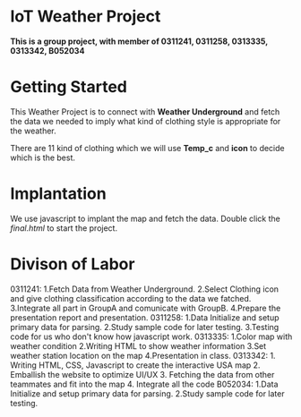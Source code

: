 # IoT Weather Project

**This is a group project, with member of 0311241, 0311258, 0313335, 0313342, B052034**


# Getting Started

This Weather Project is to connect with **Weather Underground** and fetch the data we needed to imply what kind of clothing style is appropriate for the weather.

There are 11 kind of clothing which we will use **Temp_c** and **icon** to decide which is the best.

# Implantation
We use javascript to implant the map and fetch the data.
Double click the *final.html* to start the project.

# Divison of Labor

0311241:
	1.Fetch Data from Weather Underground.
	2.Select Clothing icon and give clothing classification according to the data we fatched.
	3.Integrate all part in GroupA and comunicate with GroupB.
	4.Prepare the presentation report and presentation.
0311258:
	1.Data Initialize and setup primary data for parsing.
	2.Study sample code for later testing.
	3.Testing code for us who don't know how javascript work.
0313335:
	1.Color map with weather condition 
	2.Writing HTML to show weather information
	3.Set weather station location on the map
	4.Presentation in class.
0313342:
	1. Writing HTML, CSS, Javascript to create the interactive USA map
	2. Emballish the website to optimize UI/UX
	3. Fetching the data from other teammates and fit into the map
	4. Integrate all the code
B052034:
	1.Data Initialize and setup primary data for parsing.
	2.Study sample code for later testing.




